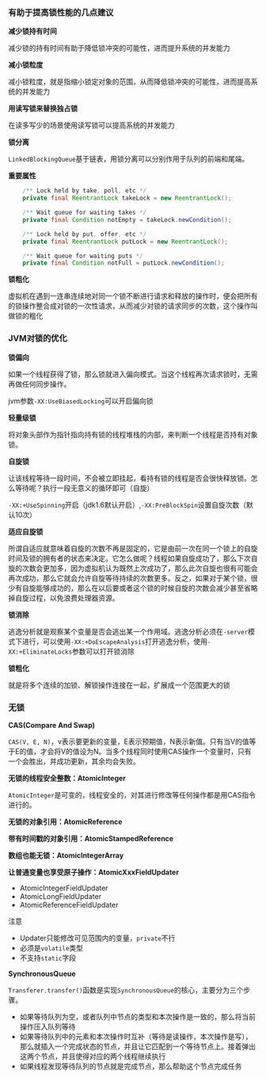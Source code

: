 ### 有助于提高锁性能的几点建议
**减少锁持有时间**

减少锁的持有时间有助于降低锁冲突的可能性，进而提升系统的并发能力

**减小锁粒度**

减小锁粒度，就是指缩小锁定对象的范围，从而降低锁冲突的可能性，进而提高系统的并发能力

**用读写锁来替换独占锁**

在读多写少的场景使用读写锁可以提高系统的并发能力

**锁分离**

`LinkedBlockingQueue`基于链表，用锁分离可以分别作用于队列的前端和尾端。

**重要属性**

```java
    /** Lock held by take, poll, etc */
    private final ReentrantLock takeLock = new ReentrantLock();

    /** Wait queue for waiting takes */
    private final Condition notEmpty = takeLock.newCondition();

    /** Lock held by put, offer, etc */
    private final ReentrantLock putLock = new ReentrantLock();

    /** Wait queue for waiting puts */
    private final Condition notFull = putLock.newCondition();

```

**锁粗化**

虚拟机在遇到一连串连续地对同一个锁不断进行请求和释放的操作时，便会把所有的锁操作整合成对锁的一次性请求，从而减少对锁的请求同步的次数，这个操作叫做锁的粗化


### JVM对锁的优化
**锁偏向**

如果一个线程获得了锁，那么锁就进入偏向模式。当这个线程再次请求锁时，无需再做任何同步操作。

jvm参数`-XX:UseBiasedLocking`可以开启偏向锁

**轻量级锁**

将对象头部作为指针指向持有锁的线程堆栈的内部，来判断一个线程是否持有对象锁。

**自旋锁**

让该线程等待一段时间，不会被立即挂起，看持有锁的线程是否会很快释放锁。怎么等待呢？执行一段无意义的循环即可（自旋）

`-XX:+UseSpinning`开启（jdk1.6默认开启）,`-XX:PreBlockSpin`设置自旋次数（默认10次）

**适应自旋锁**

所谓自适应就意味着自旋的次数不再是固定的，它是由前一次在同一个锁上的自旋时间及锁的拥有者的状态来决定。它怎么做呢？线程如果自旋成功了，那么下次自旋的次数会更加多，因为虚拟机认为既然上次成功了，那么此次自旋也很有可能会再次成功，那么它就会允许自旋等待持续的次数更多。反之，如果对于某个锁，很少有自旋能够成功的，那么在以后要或者这个锁的时候自旋的次数会减少甚至省略掉自旋过程，以免浪费处理器资源。

**锁消除**

逃逸分析就是观察某个变量是否会逃出某一个作用域。逃逸分析必须在`-server`模式下进行，可以使用`-XX:+DoEscapeAnalysis`打开逃逸分析，使用`-XX:+EliminateLocks`参数可以打开锁消除

**锁粗化**

就是将多个连续的加锁、解锁操作连接在一起，扩展成一个范围更大的锁

### 无锁
**CAS(Compare And Swap)**

`CAS(V, E, N)`，v表示要更新的变量，E表示预期值，N表示新值。只有当V的值等于E的值，才会将V的值设为N。当多个线程同时使用CAS操作一个变量时，只有一个会胜出，并成功更新，其余均会失败。

**无锁的线程安全整数：AtomicInteger**

`AtomicInteger`是可变的，线程安全的，对其进行修改等任何操作都是用CAS指令进行的。

**无锁的对象引用：AtomicReference**

**带有时间戳的对象引用：AtomicStampedReference**

**数组也能无锁：AtomicIntegerArray**

**让普通变量也享受原子操作：AtomicXxxFieldUpdater**

- AtomicIntegerFieldUpdater
- AtomicLongFieldUpdater
- AtomicReferenceFieldUpdater

注意
- Updater只能修改可见范围内的变量，`private`不行
- 必须是`volatile`类型
- 不支持`static`字段

**SynchronousQueue**

`Transferer.transfer()`函数是实现`SynchronousQueue`的核心，主要分为三个步骤。

- 如果等待队列为空，或者队列中节点的类型和本次操作是一致的，那么将当前操作压入队列等待
- 如果等待队列中的元素和本次操作时互补（等待是读操作，本次操作是写），那么就插入一个完成状态的节点，并且让它匹配到一个等待节点上。接着弹出这两个节点，并且使得对应的两个线程继续执行
- 如果线程发现等待队列的节点就是完成节点，那么帮助这个节点完成任务

